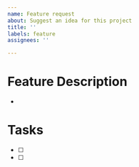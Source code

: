 ```yaml
---
name: Feature request
about: Suggest an idea for this project
title: ''
labels: feature
assignees: ''

---
```


# Feature Description

- 


# Tasks

- [ ] 
- [ ]
